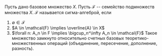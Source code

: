 Пусть дано базовое множество $X$. Пусть $\mathcal{F}$ -- семейство подмножеств множества $X$. $\mathcal{F}$ называется сигма-алгеброй, если
1. $\emptyset \in \mathcal{F}$
2. $A \in \mathcal{F} \implies \overline{A} \in X$
3. $\forall n:  A_n \in F \implies \bigcup_n^\infty A_n \in \mathcal{F}$ 
Такое множество замкнуто относительно счетных базовых теоретико-множественных операций (объединение, пересечение, дополнение, разность).
